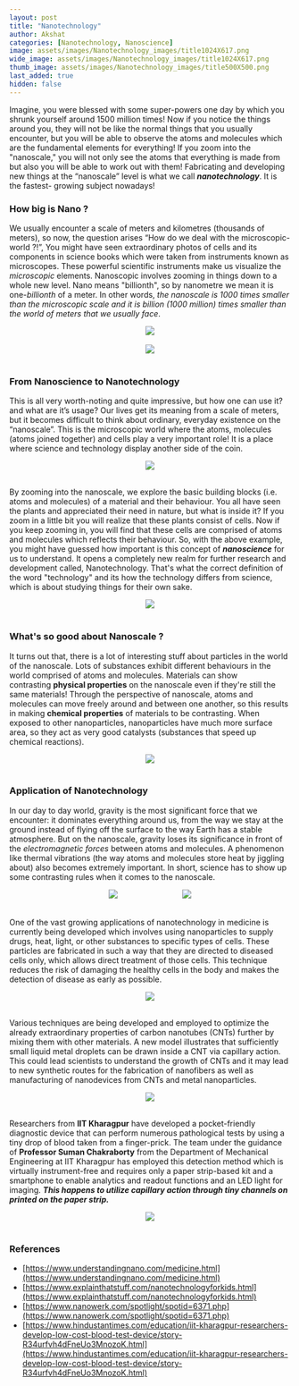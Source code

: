```yaml
---
layout: post
title: "Nanotechnology"
author: Akshat
categories: [Nanotechnology, Nanoscience]
image: assets/images/Nanotechnology_images/title1024X617.png
wide_image: assets/images/Nanotechnology_images/title1024X617.png
thumb_image: assets/images/Nanotechnology_images/title500X500.png
last_added: true
hidden: false
---
```


Imagine, you were blessed with some super-powers one day by which you shrunk yourself around 1500 million times! Now if you notice the things around you, they will not be like the normal things that you usually encounter, but you will be able to observe the atoms and molecules which are the fundamental elements for everything! If you zoom into the "nanoscale," you will not only see the atoms that everything is made from but also you will be able to work out with them! Fabricating and developing new things at the “nanoscale” level is what we call **_nanotechnology_**. It is the fastest- growing subject nowadays!

### How big is Nano ?

We usually encounter a scale of meters and kilometres (thousands of meters), so now, the question arises “How do we deal with the microscopic-world ?!”, You might have seen extraordinary photos of cells and its components in science books which were taken from instruments known as microscopes. These powerful scientific instruments make us visualize the _microscopic_ elements. Nanoscopic involves zooming in things down to a whole new level. Nano means "billionth", so by nanometre we mean it is one-*billionth* of a meter. In other words, *the nanoscale is 1000 times smaller than the microscopic scale and it is billion (1000 million) times smaller than the world of meters that we usually face*.

<div align="center">
 <img src="/assets/images/Nanotechnology_images/scale.png"/>
</div>
<br>

<div align="center">
 <img src="/assets/images/Nanotechnology_images/girl_holding_sample.png"/>
</div>
<br>

### From Nanoscience to Nanotechnology

This is all very worth-noting and quite impressive, but how one can use it? and what are it’s usage? Our lives get its meaning from a scale of meters, but it becomes difficult to think about ordinary, everyday existence on the “nanoscale”. This is the microscopic world where the atoms, molecules (atoms joined together) and cells play a very important role! It is a place where science and technology display another side of the coin.

<div align="center">
 <img src="/assets/images/Nanotechnology_images/red_microscopic.png"/>
</div>
<br>

By zooming into the nanoscale, we explore the basic building blocks (i.e. atoms and molecules) of a material and their behaviour. You all have seen the plants and appreciated their need in nature, but what is inside it? If you zoom in a little bit you will realize that these plants consist of cells. Now if you keep zooming in, you will find that these cells are comprised of atoms and molecules which reflects their behaviour. So, with the above example, you might have guessed how important is this concept of **_nanoscience_** for us to understand. It opens a completely new realm for further research and development called, Nanotechnology. That's what the correct definition of the word "technology" and its how the technology differs from science, which is about studying things for their own sake.

<div align="center">
 <img src="/assets/images/Nanotechnology_images/blue_microscopic.png"/>
</div>
<br>

### What's so good about Nanoscale ?

It turns out that, there is a lot of interesting stuff about particles in the world of the nanoscale. Lots of substances exhibit different behaviours in the world comprised of atoms and molecules. Materials can show contrasting **physical properties** on the nanoscale even if they're still the same materials! Through the perspective of nanoscale, atoms and molecules can move freely around and between one another, so this results in making **chemical properties** of materials to be contrasting. When exposed to other nanoparticles, nanoparticles have much more surface area, so they act as very good catalysts (substances that speed up chemical reactions).

<div align="center">
 <img src="/assets/images/Nanotechnology_images/atoms.png"/>
</div>
<br>

### Application of Nanotechnology

In our day to day world, gravity is the most significant force that we encounter: it dominates everything around us, from the way we stay at the ground instead of flying off the surface to the way Earth has a stable atmosphere. But on the nanoscale, gravity loses its significance in front of the *electromagnetic forces* between atoms and molecules. A phenomenon like thermal vibrations (the way atoms and molecules store heat by jiggling about) also becomes extremely important. In short, science has to show up some contrasting rules when it comes to the nanoscale.

<div align="center">
<img src="/assets/images/Nanotechnology_images/tree.png"/>&emsp;&emsp;&emsp;&emsp;&emsp;&emsp;&emsp;&emsp;
<img src="/assets/images/Nanotechnology_images/magnetic_diagram.png"/>
</div>
<br>

One of the vast growing applications of nanotechnology in medicine is currently being developed which involves using nanoparticles to supply drugs, heat, light, or other substances to specific types of cells. These particles are fabricated in such a way that they are directed to diseased cells only, which allows direct treatment of those cells. This technique reduces the risk of damaging the healthy cells in the body and makes the detection of disease as early as possible.

<div align="center">
 <img src="/assets/images/Nanotechnology_images/capsule.png"/>
</div>
<br>

Various techniques are being developed and employed to optimize the already extraordinary properties of carbon nanotubes (CNTs) further by mixing them with other materials. A new model illustrates that sufficiently small liquid metal droplets can be drawn inside a CNT via capillary action. This could lead scientists to understand the growth of CNTs and it may lead to new synthetic routes for the fabrication of nanofibers as well as manufacturing of nanodevices from CNTs and metal nanoparticles.

<div align="center">
 <img src="/assets/images/Nanotechnology_images/green_tubes.png"/>
</div>
<br>

Researchers from **IIT Kharagpur** have developed a pocket-friendly diagnostic device that can perform numerous pathological tests by using a tiny drop of blood taken from a finger-prick. The team under the guidance of **Professor Suman Chakraborty** from the Department of Mechanical Engineering at IIT Kharagpur has employed this detection method which is virtually instrument-free and requires only a paper strip-based kit and a smartphone to enable analytics and readout functions and an LED light for imaging. **_This happens to utilize capillary action through tiny channels on printed on the paper strip._**

<div align="center">
 <img src="/assets/images/Nanotechnology_images/iitkgp_prof.png"/>
</div>
<br>

### References

- [https://www.understandingnano.com/medicine.html](https://www.understandingnano.com/medicine.html)
- [https://www.explainthatstuff.com/nanotechnologyforkids.html](https://www.explainthatstuff.com/nanotechnologyforkids.html)
- [https://www.nanowerk.com/spotlight/spotid=6371.php](https://www.nanowerk.com/spotlight/spotid=6371.php)
- [https://www.hindustantimes.com/education/iit-kharagpur-researchers-develop-low-cost-blood-test-device/story-R34urfvh4dFneUo3MnozoK.html](https://www.hindustantimes.com/education/iit-kharagpur-researchers-develop-low-cost-blood-test-device/story-R34urfvh4dFneUo3MnozoK.html)
